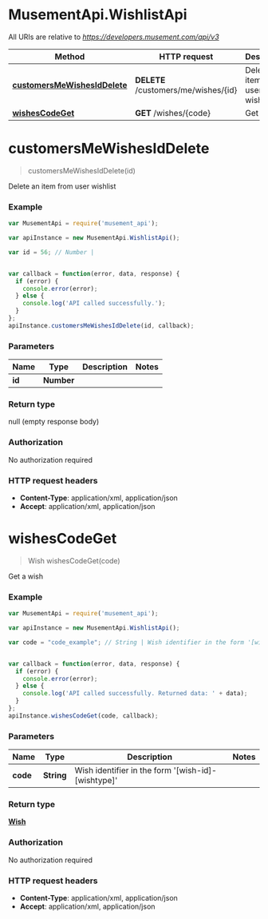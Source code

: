 # MusementApi.WishlistApi

All URIs are relative to *https://developers.musement.com/api/v3*

Method | HTTP request | Description
------------- | ------------- | -------------
[**customersMeWishesIdDelete**](WishlistApi.md#customersMeWishesIdDelete) | **DELETE** /customers/me/wishes/{id} | Delete an item from user wishlist
[**wishesCodeGet**](WishlistApi.md#wishesCodeGet) | **GET** /wishes/{code} | Get a wish


<a name="customersMeWishesIdDelete"></a>
# **customersMeWishesIdDelete**
> customersMeWishesIdDelete(id)

Delete an item from user wishlist

### Example
```javascript
var MusementApi = require('musement_api');

var apiInstance = new MusementApi.WishlistApi();

var id = 56; // Number | 


var callback = function(error, data, response) {
  if (error) {
    console.error(error);
  } else {
    console.log('API called successfully.');
  }
};
apiInstance.customersMeWishesIdDelete(id, callback);
```

### Parameters

Name | Type | Description  | Notes
------------- | ------------- | ------------- | -------------
 **id** | **Number**|  | 

### Return type

null (empty response body)

### Authorization

No authorization required

### HTTP request headers

 - **Content-Type**: application/xml, application/json
 - **Accept**: application/xml, application/json

<a name="wishesCodeGet"></a>
# **wishesCodeGet**
> Wish wishesCodeGet(code)

Get a wish

### Example
```javascript
var MusementApi = require('musement_api');

var apiInstance = new MusementApi.WishlistApi();

var code = "code_example"; // String | Wish identifier in the form '[wish-id]-[wishtype]'


var callback = function(error, data, response) {
  if (error) {
    console.error(error);
  } else {
    console.log('API called successfully. Returned data: ' + data);
  }
};
apiInstance.wishesCodeGet(code, callback);
```

### Parameters

Name | Type | Description  | Notes
------------- | ------------- | ------------- | -------------
 **code** | **String**| Wish identifier in the form &#39;[wish-id]-[wishtype]&#39; | 

### Return type

[**Wish**](Wish.md)

### Authorization

No authorization required

### HTTP request headers

 - **Content-Type**: application/xml, application/json
 - **Accept**: application/xml, application/json

